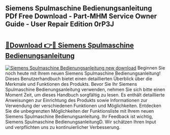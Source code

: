 ## Siemens Spulmaschine Bedienungsanleitung PDf Free Download - Part-MHM Service Owner Guide - User Repair Edition 0rP3J

# <h2><a href="http://df48g8.blite.top/?on=Siemens+Spulmaschine+Bedienungsanleitung">🔗Download 👉🔴 Siemens Spulmaschine Bedienungsanleitung</a></h2>

[![Siemens Spulmaschine Bedienungsanleitung new download](https://i.imgur.com/lujVjoI.png)](http://df48g8.blite.top/?on=Siemens+Spulmaschine+Bedienungsanleitung)
Beginnen Sie noch heute mit Ihrem neuen Siemens Spulmaschine Bedienungsanleitung! Dieses Benutzerhandbuch bietet einen detaillierten Überblick über die Merkmale und Funktionen des Produkts. Bevor Sie Ihr Siemens Spulmaschine Bedienungsanleitung verwenden, nehmen Sie sich bitte einen Moment Zeit, um dieses Handbuch sorgfältig zu lesen. Es enthält detaillierte Anweisungen zur Einrichtung des Produkts sowie Informationen zur Verwendung der verschiedenen Funktionen und Möglichkeiten. Entdecken Sie die unbegrenzten Möglichkeiten der Funktionsliste mit Ihrem neuen Siemens Spulmaschine Bedienungsanleitung. Ihr Feedback ist wichtig, Siemens Spulmaschine BedienungsanleitungD. Wir schätzen Ihren Input und verpflichten uns zu kontinuierlicher Verbesserung.
